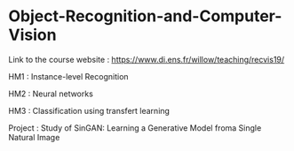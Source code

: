 # Object-Recognition-and-Computer-Vision

Link to the course website : https://www.di.ens.fr/willow/teaching/recvis19/

HM1 : Instance-level Recognition

HM2 : Neural networks

HM3 : Classification using transfert learning

Project : Study of SinGAN: Learning a Generative Model froma Single Natural Image

